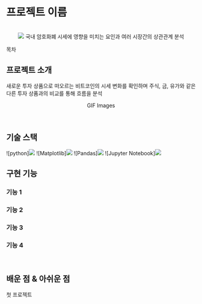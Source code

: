# 프로젝트 이름

<p align="center">
  <br>
  <img src="![image](https://github.com/slagoon/Bitcoin-Analysis/assets/83450385/03e1a1e3-afaa-4f3d-a554-656f1e05533b)">
  국내 암호화폐 시세에 영향을 미치는 요인과 여러 시장간의 상관관계 분석
  <br>
</p>

목차

## 프로젝트 소개

<p align="justify">
새로운 투자 상품으로 떠오르는 비트코인의 시세 변화를 확인하며 주식, 금, 유가와 같은 다른 투자 상품과의 비교를 통해 흐름을 분석
</p>

<p align="center">
GIF Images
</p>

<br>

## 기술 스택
![python]<img src="https://img.shields.io/badge/python-3776AB?style=for-the-badge&logo=python&logoColor=white">
![Matplotlib]<img src = "https://img.shields.io/badge/Matplotlib-%23ffffff.svg?style=for-the-badge&logo=Matplotlib&logoColor=black">
![Pandas]<img src = "https://img.shields.io/badge/pandas-%23150458.svg?style=for-the-badge&logo=pandas&logoColor=white">
![Jupyter Notebook]<img src = "https://img.shields.io/badge/jupyter-%23FA0F00.svg?style=for-the-badge&logo=jupyter&logoColor=white">
<br>

## 구현 기능

### 기능 1

### 기능 2

### 기능 3

### 기능 4

<br>

## 배운 점 & 아쉬운 점

<p align="justify">
첫 프로젝트
</p>

<br>

